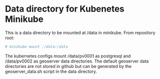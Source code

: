 # Data directory for Kubenetes Minikube

This is a data directory to be mounted at /data in minikube. From repository root:
```bash
# minikube mount ./data:/data
```

The kubernetes configs mount /data/pv0001 as postgresql and /data/pv0002 as geoserver data directories. The default geoserver data directories are not stored in github but can be generated by the geoserver_data.sh script in the data directory.

